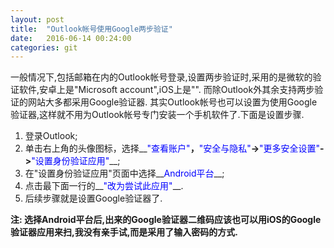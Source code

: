 ```yaml
---
layout: post
title:  "Outlook帐号使用Google两步验证"
date:   2016-06-14 00:24:00
categories: git
---
```


一般情况下,包括邮箱在内的Outlook帐号登录,设置两步验证时,采用的是微软的验证软件,安卓上是"Microsoft account",iOS上是"".
而除Outlook外其余支持两步验证的网站大多都采用Google验证器.
其实Outlook帐号也可以设置为使用Google验证器,这样就不用为Outlook帐号专门安装一个手机软件了.下面是设置步骤.

1. 登录Outlook;
2. 单击右上角的头像图标，选择__<font color="blue">"查看账户"</font>__，__<font color="blue">"安全与隐私"</font>__->__<font color="blue">"更多安全设置"</font>__->__<font color="blue">"设置身份验证应用"</font>__;
3. 在"设置身份验证应用"页面中选择__<font color="blue">Android平台</font>__;
4. 点击最下面一行的__<font color="blue">"改为尝试此应用"</font>__.
5. 后续步骤就是设置Google验证器了.

__注: 选择Android平台后,出来的Google验证器二维码应该也可以用iOS的Google验证器应用来扫,我没有亲手试,而是采用了输入密码的方式.__